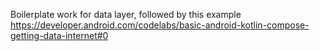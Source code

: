 Boilerplate work for data layer, followed by this example https://developer.android.com/codelabs/basic-android-kotlin-compose-getting-data-internet#0
